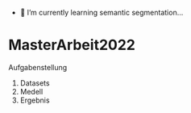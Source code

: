 - 🌱 I’m currently learning semantic segmentation...
# MasterArbeit2022
Aufgabenstellung
  1. Datasets
  2. Medell
  3. Ergebnis
